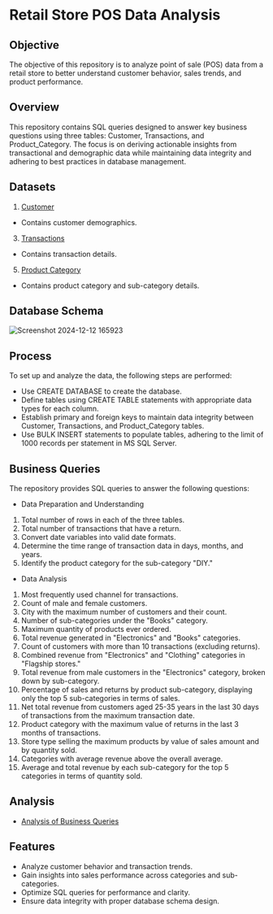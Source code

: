 # Retail Store POS Data Analysis
## Objective
The objective of this repository is to analyze point of sale (POS) data from a retail store to better understand customer behavior, sales trends, and product performance.
## Overview
This repository contains SQL queries designed to answer key business questions using three tables: Customer, Transactions, and Product_Category. The focus is on deriving actionable insights from transactional and demographic data while maintaining data integrity and adhering to best practices in database management.
## Datasets
1.	<a href="https://github.com/SourabhaSekharRout/Retail-Store-POS-Data-Analysis/blob/main/Customer.csv">Customer</a>
   - Contains customer demographics.
3.	<a href="https://github.com/SourabhaSekharRout/Retail-Store-POS-Data-Analysis/blob/main/Transactions.csv">Transactions</a>
   - Contains transaction details.
5.	<a href="https://github.com/SourabhaSekharRout/Retail-Store-POS-Data-Analysis/blob/main/prod_cat_info.csv">Product Category</a>
   - Contains product category and sub-category details.
## Database Schema
![Screenshot 2024-12-12 165923](https://github.com/user-attachments/assets/c7db2ef0-3585-4384-ae28-9dd21b9993e3)
## Process
To set up and analyze the data, the following steps are performed:
- Use CREATE DATABASE to create the database.
- Define tables using CREATE TABLE statements with appropriate data types for each column.
- Establish primary and foreign keys to maintain data integrity between Customer, Transactions, and Product_Category tables.
- Use BULK INSERT statements to populate tables, adhering to the limit of 1000 records per statement in MS SQL Server.
## Business Queries
The repository provides SQL queries to answer the following questions:
- Data Preparation and Understanding
1.	Total number of rows in each of the three tables.
2.	Total number of transactions that have a return.
3.	Convert date variables into valid date formats.
4.	Determine the time range of transaction data in days, months, and years.
5.	Identify the product category for the sub-category "DIY."
- Data Analysis
1.	Most frequently used channel for transactions.
2.	Count of male and female customers.
3.	City with the maximum number of customers and their count.
4.	Number of sub-categories under the "Books" category.
5.	Maximum quantity of products ever ordered.
6.	Total revenue generated in "Electronics" and "Books" categories.
7.	Count of customers with more than 10 transactions (excluding returns).
8.	Combined revenue from "Electronics" and "Clothing" categories in "Flagship stores."
9.	Total revenue from male customers in the "Electronics" category, broken down by sub-category.
10.	Percentage of sales and returns by product sub-category, displaying only the top 5 sub-categories in terms of sales.
11.	Net total revenue from customers aged 25-35 years in the last 30 days of transactions from the maximum transaction date.
12.	Product category with the maximum value of returns in the last 3 months of transactions.
13.	Store type selling the maximum products by value of sales amount and by quantity sold.
14.	Categories with average revenue above the overall average.
15.	Average and total revenue by each sub-category for the top 5 categories in terms of quantity sold.
## Analysis
- <a href="https://github.com/SourabhaSekharRout/Retail-Store-POS-Data-Analysis/blob/main/Retail%20Store%20POS%20Data%20Analysis.sql">Analysis of Business Queries</a>
## Features
- Analyze customer behavior and transaction trends.
- Gain insights into sales performance across categories and sub-categories.
- Optimize SQL queries for performance and clarity.
- Ensure data integrity with proper database schema design.
